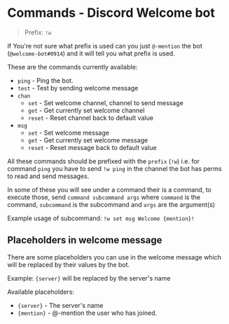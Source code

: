 # Commands - Discord Welcome bot

> Prefix: `!w`

If You're not sure what prefix is used can you just `@-mention` the bot (`@welcome-bot#0914`) and it will tell you what prefix is used.

These are the commands currently available:
- `ping` - Ping the bot.
- `test` - Test by sending welcome message
- `chan`
    - `set` - Set welcome channel, channel to send message
    - `get` - Get currently set welcome channel
    - `reset` - Reset channel back to default value
- `msg`
    - `set` - Set welcome message
    - `get` - Get currently set welcome message
    - `reset` - Reset message back to default value

All these commands should be prefixed with the `prefix` (`!w`) i.e. for command `ping` you have to send `!w ping` in the channel the bot has perms to read and send messages.

In some of these you will see under a command their is a command, to execute those, send `command subcommand args` where `command` is the command, `subcommand` is the subcommand and `args` are the argument(s)

Example usage of subcommand: `!w set msg Welcome {mention}!`

## Placeholders in welcome message
There are some placeholders you can use in the welcome message which will be replaced by their values by the bot.

Example: `{server}` will be replaced by the server's name

Available placeholders:
- `{server}` - The server's name
- `{mention}` - @-mention the user who has joined.
